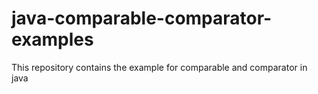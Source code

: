 # java-comparable-comparator-examples
This repository contains the example for comparable and comparator in java
